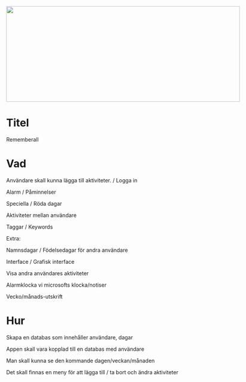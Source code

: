 </head><body class="c8"><div><p class="c0"><span class="c1"></span></p></div><h2 class="c9" id="h.z6ne0og04bp5"><span style="overflow: hidden; display: inline-block; margin: 0.00px 0.00px; border: 0.00px solid #000000; transform: rotate(0.00rad) translateZ(0px); -webkit-transform: rotate(0.00rad) translateZ(0px); width: 624.00px; height: 254.67px;"><img alt="" src="images/image1.png" style="width: 624.00px; height: 254.67px; margin-left: 0.00px; margin-top: 0.00px; transform: rotate(0.00rad) translateZ(0px); -webkit-transform: rotate(0.00rad) translateZ(0px);" title=""></span></h2><h1 class="c6" id="h.5gdrjfh8vhor"><span>Titel</span></h1><p class="c3"><span class="c1">Rememberall</span></p><p class="c2"><span class="c1"></span></p><h1 class="c6" id="h.vi3ng9mv6acb"><span class="c5">Vad</span></h1><p class="c3"><span class="c1">Anv&auml;ndare skall kunna l&auml;gga till aktiviteter. / Logga in</span></p><p class="c3"><span class="c1">Alarm / P&aring;minnelser </span></p><p class="c3"><span class="c1">Speciella / R&ouml;da dagar</span></p><p class="c3"><span class="c1">Aktiviteter mellan anv&auml;ndare</span></p><p class="c3"><span class="c1">Taggar / Keywords</span></p><p class="c2"><span class="c1"></span></p><p class="c2"><span class="c1"></span></p><p class="c3"><span class="c4">Extra:</span></p><p class="c3"><span class="c1">Namnsdagar / F&ouml;delsedagar f&ouml;r andra anv&auml;ndare</span></p><p class="c3"><span class="c1">Interface / Grafisk interface</span></p><p class="c3"><span class="c1">Visa andra anv&auml;ndares aktiviteter</span></p><p class="c3"><span class="c1">Alarmklocka vi microsofts klocka/notiser</span></p><p class="c3"><span class="c1">Vecko/m&aring;nads-utskrift</span></p><p class="c2"><span class="c1"></span></p><p class="c2"><span class="c1"></span></p><h1 class="c6" id="h.4p7xi5bvhxdr"><span class="c5">Hur</span></h1><p class="c3"><span class="c1">Skapa en databas som inneh&aring;ller anv&auml;ndare, dagar</span></p><p class="c3"><span class="c1">Appen skall vara kopplad till en databas med anv&auml;ndare</span></p><p class="c3"><span class="c1">Man skall kunna se den kommande dagen/veckan/m&aring;naden </span></p><p class="c3"><span class="c1">Det skall finnas en meny f&ouml;r att l&auml;gga till / ta bort och &auml;ndra aktiviteter</span></p><p class="c2"><span class="c1"></span></p></body></html>
